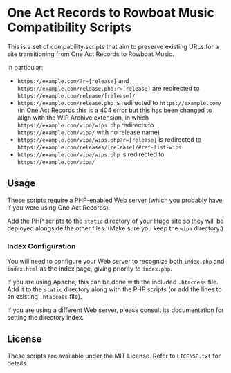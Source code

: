 # One Act Records to Rowboat Music Compatibility Scripts

This is a set of compability scripts that aim to preserve existing URLs for a site transitioning from One Act Records to Rowboat Music.

In particular:

* `https://example.com/?r=[release]` and `https://example.com/release.php?r=[release]` are redirected to `https://example.com/release/[release]/`
* `https://example.com/release.php` is redirected to `https://example.com/` (in One Act Records this is a 404 error but this has been changed to align with the WIP Archive extension, in which `https://example.com/wipa/wips.php` redirects to `https://example.com/wipa/` with no release name)
* `https://example.com/wipa/wips.php?r=[release]` is redirected to `https://example.com/releases/[release]/#ref-list-wips`
* `https://example.com/wipa/wips.php` is redirected to `https://example.com/wipa/`

## Usage

These scripts require a PHP-enabled Web server (which you probably have if you were using One Act Records).

Add the PHP scripts to the `static` directory of your Hugo site so they will be deployed alongside the other files. (Make sure you keep the `wipa` directory.)

### Index Configuration

You will need to configure your Web server to recognize both `index.php` and `index.html` as the index page, giving priority to `index.php`.

If you are using Apache, this can be done with the included `.htaccess` file. Add it to the `static` directory along with the PHP scripts (or add the lines to an existing `.htaccess` file).

If you are using a different Web server, please consult its documentation for setting the directory index.

## License

These scripts are available under the MIT License. Refer to `LICENSE.txt` for details.
